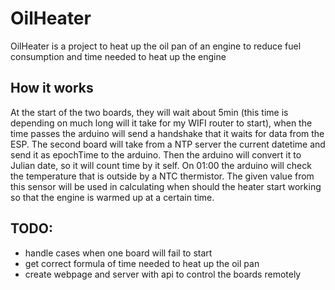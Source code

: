 # OilHeater
OilHeater is a project to heat up the oil pan of an engine to reduce fuel consumption and time needed to heat up the engine
## How it works
At the start of the two boards, they will wait about 5min (this time is depending on much long will it take for my WIFI router to start), when the time passes the arduino will send a handshake that it waits for data from the ESP. The second board will take from a NTP server the current datetime and send it as epochTime to the arduino. Then the arduino will convert it to Julian date, so it will count time by it self. On 01:00 the arduino will check the temperature that is outside by a NTC thermistor. The given value from this sensor will be used in calculating when should the heater start working so that the engine is warmed up at a certain time.

## TODO:
* handle cases when one board will fail to start
* get correct formula of time needed to heat up the oil pan
* create webpage and server with api to control the boards remotely 
